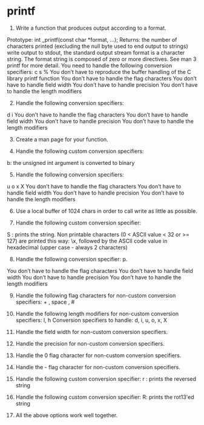 # printf

1. Write a function that produces output according to a format.

Prototype: int _printf(const char *format, ...);
Returns: the number of characters printed (excluding the null byte used to end output to strings)
write output to stdout, the standard output stream
format is a character string. The format string is composed of zero or more directives. See man 3 printf for more detail. You need to handle the following conversion specifiers:
c
s
%
You don’t have to reproduce the buffer handling of the C library printf function
You don’t have to handle the flag characters
You don’t have to handle field width
You don’t have to handle precision
You don’t have to handle the length modifiers

2. Handle the following conversion specifiers:

d
i
You don’t have to handle the flag characters
You don’t have to handle field width
You don’t have to handle precision
You don’t have to handle the length modifiers

3. Create a man page for your function.

4. Handle the following custom conversion specifiers:

b: the unsigned int argument is converted to binary

5. Handle the following conversion specifiers:

u
o
x
X
You don’t have to handle the flag characters
You don’t have to handle field width
You don’t have to handle precision
You don’t have to handle the length modifiers

6. Use a local buffer of 1024 chars in order to call write as little as possible.

7. Handle the following custom conversion specifier:

S : prints the string.
Non printable characters (0 < ASCII value < 32 or >= 127) are printed this way: \x, followed by the ASCII code value in hexadecimal (upper case - always 2 characters)

8. Handle the following conversion specifier: p.

You don’t have to handle the flag characters
You don’t have to handle field width
You don’t have to handle precision
You don’t have to handle the length modifiers

9. Handle the following flag characters for non-custom conversion specifiers: + , space , #

10. Handle the following length modifiers for non-custom conversion specifiers: l, h
Conversion specifiers to handle: d, i, u, o, x, X

11. Handle the field width for non-custom conversion specifiers.

12. Handle the precision for non-custom conversion specifiers.

13. Handle the 0 flag character for non-custom conversion specifiers.

14. Handle the - flag character for non-custom conversion specifiers.

15. Handle the following custom conversion specifier: r : prints the reversed string

16. Handle the following custom conversion specifier: R: prints the rot13'ed string

17. All the above options work well together.

